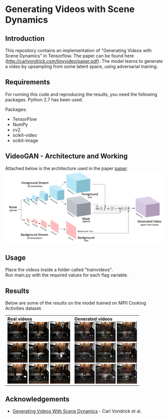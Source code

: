 # Generating Videos with Scene Dynamics

## Introduction
This repository contains an implementation of "Generating Videos with Scene Dynamics" in Tensorflow. The paper can be found here (http://carlvondrick.com/tinyvideo/paper.pdf). The model learns to generate a video by upsampling from some latent space, using adversarial training.

## Requirements
For running this code and reproducing the results, you need the following packages. Python 2.7 has been used.

Packages:
* TensorFlow
* NumPy
* cv2
* scikit-video
* scikit-image


## VideoGAN - Architecture and Working
Attached below is the architecture used in the paper [paper](http://carlvondrick.com/tinyvideo/paper.pdf).<br />
![Video_GAN](images/videogan.png)

## Usage  
Place the videos inside a folder called "trainvideos".<br />
Run main.py with the required values for each flag variable.

## Results
Below are some of the results on the model trained on MPII Cooking Activities dataset.<br />
<table><tr><td>
<strong>Real videos</strong><br>
<img src='images/true1.gif'>
<img src='images/true2.gif'>
<img src='images/true3.gif'><br>
<img src='images/true4.gif'>
<img src='images/true5.gif'>
<img src='images/true6.gif'><br>
<img src='images/true7.gif'>
<img src='images/true8.gif'>
<img src='images/true9.gif'>
</td><td>
<strong>Generated videos</strong><br>
<img src='images/gen1.gif'>
<img src='images/gen2.gif'>
<img src='images/gen3.gif'><br>
<img src='images/gen4.gif'>
<img src='images/gen5.gif'>
<img src='images/gen6.gif'><br>
<img src='images/gen7.gif'>
<img src='images/gen8.gif'>
<img src='images/gen9.gif'>
</td></tr></table>

## Acknowledgements
* [Generating Videos With Scene Dynamics](http://carlvondrick.com/tinyvideo/paper.pdf) - Carl Vondrick et al.

